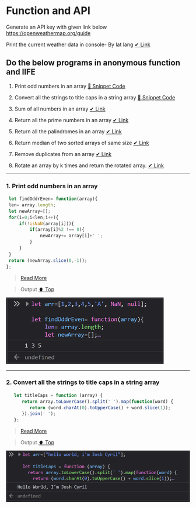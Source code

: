 # Function and API

Generate an API key with given link below https://openweathermap.org/guide 

Print the current weather data in console- By lat lang [✔ Link]()

## Do the below programs in anonymous function and IIFE

   1. Print odd numbers in an array [🔽 Snippet Code](#1-print-odd-numbers-in-an-array)

   2. Convert all the strings to title caps in a string array [🔽 Snippet Code](#2-convert-all-the-strings-to-title-caps-in-a-string-array)

   3. Sum of all numbers in an array [✔ Link]()

   4. Return all the prime numbers in an array [✔ Link]()

   5. Return all the palindromes in an array [✔ Link]()

   6. Return median of two sorted arrays of same size [✔ Link]()

   7. Remove duplicates from an array [✔ Link]()

   8. Rotate an array by k times and return the rotated array. [✔ Link]()

---
   
### 1. Print odd numbers in an array
   
   ```js
    let findOddrEven= function(array){
    len= array.length;
    let newArray=[];
    for(i=0;i<len;i++){
        if(!isNaN(array[i])){
            if(array[i]%2 !== 0){
                newArray+= array[i]+' ';
            }
        }
    }
    return (newArray.slice(0,-1));
   };
   ```
   > [Read More](findOddrEven.js)   
   
   > Output [⬆ Top](#do-the-below-programs-in-anonymous-function-and-iife)
   
   ![Output Png](output/OddArr.png) 

---
### 2. Convert all the strings to title caps in a string array
   
   ```js
      let titleCaps = function (array) {
         return array.toLowerCase().split(' ').map(function(word) {
            return (word.charAt(0).toUpperCase() + word.slice(1));
         }).join(' ');
      };
   ```
   > [Read More](titleCaps.js)   
   
   > Output [⬆ Top](#do-the-below-programs-in-anonymous-function-and-iife)
   
   ![Output Png](output/TitleCaps.png)
